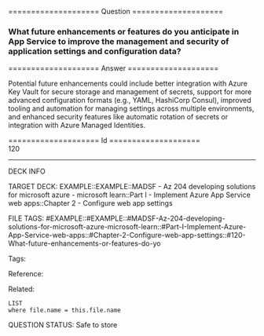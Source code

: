 ==================== Question ====================  

### What future enhancements or features do you anticipate in App Service to improve the management and security of application settings and configuration data?  

==================== Answer ====================  

Potential future enhancements could include better integration with Azure Key Vault for secure storage and management of secrets, support for more advanced configuration formats (e.g., YAML, HashiCorp Consul), improved tooling and automation for managing settings across multiple environments, and enhanced security features like automatic rotation of secrets or integration with Azure Managed Identities.

==================== Id ====================  
120

---

DECK INFO

TARGET DECK: EXAMPLE::EXAMPLE::MADSF - Az 204 developing solutions for microsoft azure - microsoft learn::Part I - Implement Azure App Service web apps::Chapter 2 - Configure web app settings

FILE TAGS: #EXAMPLE::#EXAMPLE::#MADSF-Az-204-developing-solutions-for-microsoft-azure-microsoft-learn::#Part-I-Implement-Azure-App-Service-web-apps::#Chapter-2-Configure-web-app-settings::#120-What-future-enhancements-or-features-do-yo

Tags:

Reference:

Related:

```dataview
LIST
where file.name = this.file.name
```
QUESTION STATUS: Safe to store
